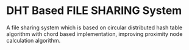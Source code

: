 # DHT Based FILE SHARING System

A file sharing system which is based on circular
distributed hash table algorithm with chord based
implementation, improving proximity node calculation
algorithm.
